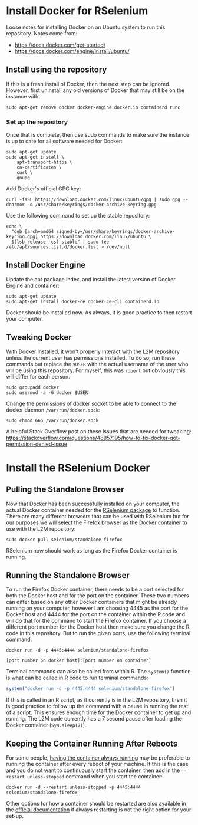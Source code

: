 # Install Docker for RSelenium

Loose notes for installing Docker on an Ubuntu system to run this repository. Notes come from:  

- https://docs.docker.com/get-started/
- https://docs.docker.com/engine/install/ubuntu/

## Install using the repository

If this is a fresh install of Docker, then the next step can be ignored. However, first uninstall any old versions of Docker that may still be on the instance with:

```shell
sudo apt-get remove docker docker-engine docker.io containerd runc
```

### Set up the repository

Once that is complete, then use sudo commands to make sure the instance is up to date for all software needed for Docker:

```shell
sudo apt-get update
sudo apt-get install \
    apt-transport-https \
    ca-certificates \
    curl \
    gnupg
```

Add Docker's official GPG key:

```shell
curl -fsSL https://download.docker.com/linux/ubuntu/gpg | sudo gpg --dearmor -o /usr/share/keyrings/docker-archive-keyring.gpg
```

Use the following command to set up the stable repository:

```shell
echo \
  "deb [arch=amd64 signed-by=/usr/share/keyrings/docker-archive-keyring.gpg] https://download.docker.com/linux/ubuntu \
  $(lsb_release -cs) stable" | sudo tee /etc/apt/sources.list.d/docker.list > /dev/null
```

## Install Docker Engine

Update the apt package index, and install the latest version of Docker Engine and container:


```shell
sudo apt-get update
sudo apt-get install docker-ce docker-ce-cli containerd.io
```

Docker should be installed now. As always, it is good practice to then restart your computer.

## Tweaking Docker

With Docker installed, it won't properly interact with the L2M repository unless the current user has permissions installed. To do so, run these commands but replace the `$USER` with the actual username of the user who will be using this repository. For myself, this was `robert` but obviously this will differ for each person.

```shell
sudo groupadd docker
sudo usermod -a -G docker $USER
```

Change the permissions of docker socket to be able to connect to the docker daemon `/var/run/docker.sock`:

```shell
sudo chmod 666 /var/run/docker.sock
```

A helpful Stack Overflow post on these issues that are needed for tweaking: https://stackoverflow.com/questions/48957195/how-to-fix-docker-got-permission-denied-issue

# Install the RSelenium Docker

## Pulling the Standalone Browser

Now that Docker has been successfully installed on your computer, the actual Docker container needed for the [RSelenium package](https://cran.r-project.org/web/packages/RSelenium/vignettes/basics.html) to function. There are many different browsers that can be used with RSelenium but for our purposes we will select the Firefox browser as the Docker container to use with the L2M repository:

```shell
sudo docker pull selenium/standalone-firefox
```

RSelenium now should work as long as the Firefox Docker container is running.

## Running the Standalone Browser

To run the Firefox Docker container, there needs to be a port selected for both the Docker host and for the port on the container. These two numbers can differ based on any other Docker containers that might be already running on your computer, however I am choosing 4445 as the port for the Docker host and 4444 for the port on the container within the R code and will do that for the command to start the Firefox container. If you choose a different port number for the Docker host then make sure you change the R code in this repository. But to run the given ports, use the following terminal command:

```shell
docker run -d -p 4445:4444 selenium/standalone-firefox
```

`[port number on docker host]:[port number on container]`

Terminal commands can also be called from within R. The `system()` function is what can be called in R code to run terminal commands:

```r
system("docker run -d -p 4445:4444 selenium/standalone-firefox")
```

If this is called in an R script, as it currently is in the L2M repository, then it is good practice to follow up the command with a pause in running the rest of a script. This ensures enough time for the Docker container to get up and running. The L2M code currently has a 7 second pause after loading the Docker container (`Sys.sleep(7)`).

## Keeping the Container Running After Reboots

For some people, [having the container always running](https://www.digitalocean.com/community/questions/how-to-start-docker-containers-automatically-after-a-reboot) may be preferable to running the container after every reboot of your machine. If this is the case and you do not want to continuously start the container, then add in the `--restart unless-stopped` command when you start the container:

```shell
docker run -d --restart unless-stopped -p 4445:4444 selenium/standalone-firefox
```

Other options for how a container should be restarted are also available in the [official documentation](https://docs.docker.com/config/containers/start-containers-automatically/) if always restarting is not the right option for your set-up.

<!---
https://splash.readthedocs.io/en/stable/install.html

sudo docker pull scrapinghub/splash
sudo docker run -it -p 8050:8050 --rm scrapinghub/splash

docker build -t l2m
--->
